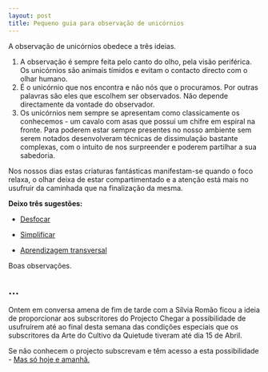 ```yaml
---
layout: post
title: Pequeno guia para observação de unicórnios
---
```


A observação de unicórnios obedece a três ideias.

1. A observação é sempre feita pelo canto do olho, pela visão periférica. Os unicórnios são animais tímidos e evitam o contacto directo com o olhar humano. 
2. É o unicórnio que nos encontra e não nós que o procuramos. Por outras palavras são eles que escolhem ser observados. Não depende directamente da vontade do observador. 
3. Os unicórnios nem sempre se apresentam como classicamente os conhecemos - um cavalo com asas que possui um chifre em espiral na fronte. Para poderem estar sempre presentes no nosso ambiente sem serem notados desenvolveram técnicas de dissimulação bastante complexas, com o intuito de nos surpreender e poderem partilhar a sua sabedoria. 

Nos nossos dias estas criaturas fantásticas manifestam-se quando o foco relaxa, o olhar deixa de estar compartimentado e a atenção está mais no usufruir da caminhada que na finalização da mesma. 

**Deixo três sugestões:**

+ [Desfocar](http://devagar.org/2012/11/24/estupidez.html)

+ [Simplificar](http://devagar.org/2012/06/28/o-que-nao-precisa.html) 

+ [Aprendizagem transversal](http://devagar.org/2012/11/23/aprendizagem-transversal.html)

Boas observações.

## …

Ontem em conversa amena de fim de tarde com a Sílvia Romão ficou a ideia de proporcionar aos subscritores do Projecto Chegar a possibilidade de usufruírem até ao final desta semana das condições especiais que os subscritores da Arte do Cultivo da Quietude tiveram até dia 15 de Abril. 

Se não conhecem o projecto subscrevam e têm acesso a esta possibilidade - [Mas só hoje e amanhã.](http://chegar.org/seminario-com-peter-den-dekker/)
